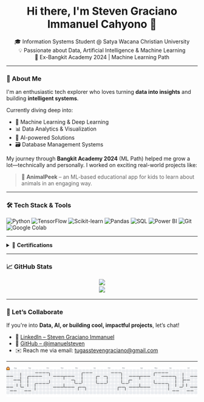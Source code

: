 <!-- README.md for github.com/imanuelsteven -->

<h1 align="center">Hi there, I'm Steven Graciano Immanuel Cahyono 👋</h1>

<p align="center">
  🎓 Information Systems Student @ Satya Wacana Christian University <br>
  💡 Passionate about Data, Artificial Intelligence & Machine Learning <br>
  🚀 Ex-Bangkit Academy 2024 | Machine Learning Path
</p>

---

### 🚀 About Me

I'm an enthusiastic tech explorer who loves turning **data into insights** and building **intelligent systems**.

Currently diving deep into:
- 🧠 Machine Learning & Deep Learning  
- 📊 Data Analytics & Visualization  
- 🤖 AI-powered Solutions  
- 🗃️ Database Management Systems  

My journey through **Bangkit Academy 2024** (ML Path) helped me grow a lot—technically and personally. I worked on exciting real-world projects like:

> 🐾 **AnimalPeek** – an ML-based educational app for kids to learn about animals in an engaging way.

---

### 🛠️ Tech Stack & Tools

![Python](https://img.shields.io/badge/-Python-3776AB?style=for-the-badge&logo=python&logoColor=white)
![TensorFlow](https://img.shields.io/badge/-TensorFlow-FF6F00?style=for-the-badge&logo=tensorflow&logoColor=white)
![Scikit-learn](https://img.shields.io/badge/-Scikit--Learn-F7931E?style=for-the-badge&logo=scikit-learn&logoColor=white)
![Pandas](https://img.shields.io/badge/-Pandas-150458?style=for-the-badge&logo=pandas)
![SQL](https://img.shields.io/badge/-SQL-4479A1?style=for-the-badge&logo=mysql&logoColor=white)
![Power BI](https://img.shields.io/badge/-Power%20BI-F2C811?style=for-the-badge&logo=powerbi&logoColor=black)
![Git](https://img.shields.io/badge/-Git-F05032?style=for-the-badge&logo=git&logoColor=white)
![Google Colab](https://img.shields.io/badge/-Colab-F9AB00?style=for-the-badge&logo=googlecolab&logoColor=white)


---

<details>
  <summary>📜 <strong>Certifications</strong></summary>

  <br>
 <strong>Coursera : </strong>

  - 🧠 [**Machine Learning Specialist** – *Bangkit Academy 2024 (Google-backed)*](https://grow.google/bangkit/)
  - 🎓 [**Deep Learning Specialization** – *Coursera by Andrew Ng*](https://coursera.org/verify/DEEP-LEARN-EXAMPLE)
  - 📊 [**Data Analyst Track** – *Dicoding Indonesia*](https://www.dicoding.com/certificates/XYZ123)
  - 📈 [**Data Visualization with Power BI** – *Dicoding Indonesia*](https://www.dicoding.com/certificates/ABC456)
  - 🤖 [**AI for Everyone** – *Coursera by Andrew Ng*](https://coursera.org/verify/AI-EVERYONE-123)
  - 📂 [**Database Design** – *Dicoding Indonesia*](https://www.dicoding.com/certificates/DB789)
  - 🧪 [**Python for Data Science** – *IBM / Coursera*](https://coursera.org/verify/PYDATA123)
  - 🏆 [**SQL for Data Analysis** – *Mode Analytics*](https://mode.com/sql-cert/USERNAME)
  - 🔐 [**Cybersecurity Fundamentals** – *Google / Coursera*](https://coursera.org/verify/SECURE456)

<strong>Dicodiing : </strong>
  - [Memulai Dasar Pemrograman untuk Menjadi Pengembang Software](https://www.dicoding.com/certificates/0LZ06L730Z65)
  - [Pengenalan ke Logika Pemrograman (Programming Logic 101)](https://www.dicoding.com/certificates/6RPN1EEV8X2M)
  - [Belajar Dasar Git dengan GitHub](https://www.dicoding.com/certificates/NVP7Q018RZR0)
  - [Memulai Pemrograman dengan Python](https://www.dicoding.com/certificates/81P249DLYZOY)
  - [Belajar Dasar Visualisasi Data](https://www.dicoding.com/certificates/QLZ9VLYOEX5D)
  - [Belajar Analisis Data dengan Python](https://www.dicoding.com/certificates/1RXY20NRKXVM)
  - [Belajar Dasar AI](https://www.dicoding.com/certificates/N9ZO9RR6RXG5)
  - [Machine Learning Terapam](https://www.dicoding.com/certificates/1RXYEKNNKZVM)


</details>


---

### 📈 GitHub Stats

<p align="center">
  <img src="https://github-readme-streak-stats.herokuapp.com?user=imanuelsteven&theme=tokyonight&hide_border=true" />
  <br>
  <img src="https://github-readme-stats.vercel.app/api/top-langs/?username=imanuelsteven&layout=compact&theme=tokyonight&hide_border=true" />
</p>

---

### 🤝 Let’s Collaborate

If you're into **Data, AI, or building cool, impactful projects**, let’s chat!

- 🔗 [LinkedIn – Steven Graciano Immanuel](https://www.linkedin.com/in/stevengraciano/)
- 🐙 [GitHub – @imanuelsteven](https://github.com/imanuelsteven)
- ✉️ Reach me via email: tugasstevengraciano@gmail.com

---
<picture>
  <source media="(prefers-color-scheme: dark)" srcset="https://raw.githubusercontent.com/imanuelsteven/imanuelsteven/output/pacman-contribution-graph-dark.svg">
  <source media="(prefers-color-scheme: light)" srcset="https://raw.githubusercontent.com/imanuelsteven/imanuelsteven/output/pacman-contribution-graph.svg">
  <img alt="pacman contribution graph" src="https://raw.githubusercontent.com/imanuelsteven/imanuelsteven/output/pacman-contribution-graph.svg">
</picture>

###
